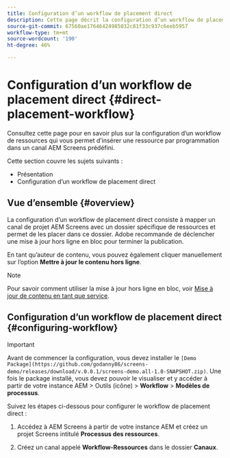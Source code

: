 ```yaml
---
title: Configuration d’un workflow de placement direct
description: Cette page décrit la configuration d’un workflow de placement direct.
source-git-commit: 67560ae17646424985032c81f33c937c6eeb5957
workflow-type: tm+mt
source-wordcount: '190'
ht-degree: 46%

---
```



# Configuration d’un workflow de placement direct {#direct-placement-workflow}

Consultez cette page pour en savoir plus sur la configuration d’un workflow de ressources qui vous permet d’insérer une ressource par programmation dans un canal AEM Screens prédéfini.

Cette section couvre les sujets suivants :

* Présentation
* Configuration d’un workflow de placement direct

## Vue d’ensemble {#overview}

La configuration d’un workflow de placement direct consiste à mapper un canal de projet AEM Screens avec un dossier spécifique de ressources et permet de les placer dans ce dossier. Adobe recommande de déclencher une mise à jour hors ligne en bloc pour terminer la publication.

En tant qu’auteur de contenu, vous pouvez également cliquer manuellement sur l’option **Mettre à jour le contenu hors ligne**.

>[!NOTE]
>
>Pour savoir comment utiliser la mise à jour hors ligne en bloc, voir [Mise à jour de contenu en tant que service](/help/user-guide/content-update-as-a-service.md).

## Configuration d’un workflow de placement direct {#configuring-workflow}

>[!IMPORTANT]
>
>Avant de commencer la configuration, vous devez installer le `[Demo  Package](https://github.com/godanny86/screens-demo/releases/download/v.0.0.1/screens-demo.all-1.0-SNAPSHOT.zip)`. Une fois le package installé, vous devez pouvoir le visualiser et y accéder à partir de votre instance AEM > Outils (icône) > **Workflow** > **Modèles de processus**.

Suivez les étapes ci-dessous pour configurer le workflow de placement direct :

1. Accédez à AEM Screens à partir de votre instance AEM et créez un projet Screens intitulé **Processus des ressources**.

1. Créez un canal appelé **Workflow-Ressources** dans le dossier **Canaux**.

